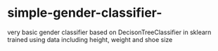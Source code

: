 # simple-gender-classifier-
very basic gender classifier based on DecisonTreeClassifier in sklearn trained using data including height, weight and shoe size
